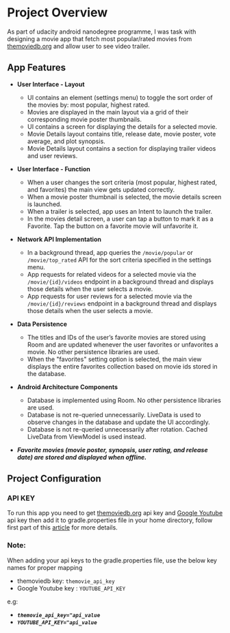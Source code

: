 # Project Overview
As part of udacity android nanodegree programme, I was task with designing a movie app that fetch most popular/rated 
movies from [themoviedb.org](https://www.themoviedb.org/) and allow user to see video trailer.

## App Features
* **User Interface - Layout**
    * UI contains an element (settings menu) to toggle the sort order of the movies by: most popular, highest rated.
    * Movies are displayed in the main layout via a grid of their corresponding movie poster thumbnails.
    * UI contains a screen for displaying the details for a selected movie.
    * Movie Details layout contains title, release date, movie poster, vote average, and plot synopsis.
    * Movie Details layout contains a section for displaying trailer videos and user reviews.
*  **User Interface - Function**
    * When a user changes the sort criteria (most popular, highest rated, and favorites) the main view gets updated correctly.
    * When a movie poster thumbnail is selected, the movie details screen is launched.
    * When a trailer is selected, app uses an Intent to launch the trailer.
    * In the movies detail screen, a user can tap a button to mark it as a Favorite. Tap the button on a favorite movie will unfavorite it.
    
* **Network API Implementation**
    * In a background thread, app queries the `/movie/popular` or `/movie/top_rated` API for the sort criteria specified in the settings menu.
    * App requests for related videos for a selected movie via the `/movie/{id}/videos` endpoint in a background thread and displays those details when the user selects a movie.
    * App requests for user reviews for a selected movie via the `/movie/{id}/reviews` endpoint in a background thread and displays those details when the user selects a movie.
    
* **Data Persistence**
    * The titles and IDs of the user’s favorite movies are stored using Room and are updated whenever the user favorites or unfavorites a movie. No other persistence libraries are used.
    * When the "favorites" setting option is selected, the main view displays the entire favorites collection based on movie ids stored in the database.
    
* **Android Architecture Components**
    * Database is implemented using Room. No other persistence libraries are used.
    * Database is not re-queried unnecessarily. LiveData is used to observe changes in the database and update the UI accordingly.
    * Database is not re-queried unnecessarily after rotation. Cached LiveData from ViewModel is used instead.
    
* ***Favorite movies (movie poster, synopsis, user rating, and release date) are stored and displayed when offline.*** 
    
## Project Configuration
### API KEY
To run this app you need to get [themoviedb.org](https://www.themoviedb.org/) api key and [Google Youtube](https://console.developers.google.com/) api key 
then add it to gradle.properties file in your home directory, 
follow first part of this [article](https://medium.com/code-better/hiding-api-keys-from-your-android-repository-b23f5598b906)
for more details. 

### Note: 
When adding your api keys to the gradle.properties file, use the below key names for proper mapping

-  themoviedb key: `themovie_api_key`
-  Google Youtube key : `YOUTUBE_API_KEY`
 
e.g:
- ***`themovie_api_key="api_value`***
- ***`YOUTUBE_API_KEY="api_value`***
